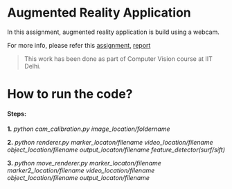 
# Augmented Reality Application
In this assignment, augmented reality application is build using a webcam.

For more info, please refer this [assignment](https://github.com/deepakraina99/PhD-Course-Projects-IITD/blob/master/Computer-Vision-COL780/Augmented-reality/Assignment-3.pdf), [report](https://github.com/deepakraina99/PhD-Course-Projects-IITD/blob/master/Computer-Vision-COL780/Augmented-reality/Report.pdf)

> This work has been done as part of Computer Vision
> course at IIT Delhi.

# How to run the code?
#### Steps:

**1.** *python cam_calibration.py image_location/foldername*

**2.** *python renderer.py marker_locaton/filename video_location/filename object_location/filename output_locaton/filename feature_detector(surf/sift)*

**3.** *python move_renderer.py marker_locaton/filename marker2_location/filename video_location/filename object_location/filename output_locaton/filename*
